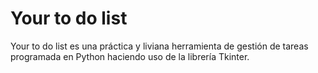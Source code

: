 # Your to do list
Your to do list es una práctica y liviana herramienta de gestión de tareas programada en Python haciendo uso de la librería Tkinter.
